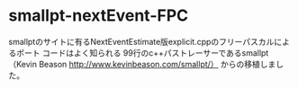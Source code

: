 # smallpt-nextEvent-FPC
smallptのサイトに有るNextEventEstimate版explicit.cppのフリーパスカルによるポート
コードはよく知られる 99行のc++パストレーサーであるsmallpt（Kevin Beason http://www.kevinbeason.com/smallpt/）
からの移植しました。
